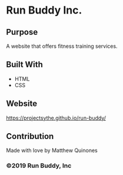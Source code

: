 # Run Buddy Inc.

## Purpose
A website that offers fitness training services.

## Built With
* HTML
* CSS

## Website
https://projectsythe.github.io/run-buddy/

## Contribution
Made with love by Matthew Quinones

### ©️2019 Run Buddy, Inc
